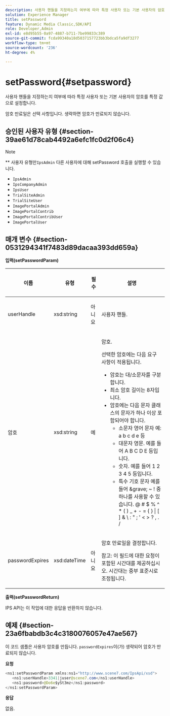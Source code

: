 ```yaml
---
description: 사용자 핸들을 지정하는지 여부에 따라 특정 사용자 또는 기본 사용자의 암호를 특정 값으로 설정합니다.
solution: Experience Manager
title: setPassword
feature: Dynamic Media Classic,SDK/API
role: Developer,Admin
exl-id: e8d95b55-0a97-4887-b711-7be99833c389
source-git-commit: fcda99340a18d5037157723bb3bdca5fa9df3277
workflow-type: tm+mt
source-wordcount: '236'
ht-degree: 4%

---
```


# setPassword{#setpassword}

사용자 핸들을 지정하는지 여부에 따라 특정 사용자 또는 기본 사용자의 암호를 특정 값으로 설정합니다.

암호 만료일은 선택 사항입니다. 생략하면 암호가 만료되지 않습니다.

## 승인된 사용자 유형 {#section-39ae61d78cab4492a6efc1fc0d2f06c4}

>[!NOTE]
>
>** 사용자 유형만`IpsAdmin` 다른 사용자에 대해 setPassword 호출을 실행할 수 있습니다.

* `IpsAdmin`
* `IpsCompanyAdmin`
* `IpsUser`
* `TrialSiteAdmin`
* `TrialSiteUser`
* `ImagePortalAdmin`
* `ImagePortalContrib`
* `ImagePortalContribUser`
* `ImagePortalUser`

## 매개 변수 {#section-0531294341f7483d89dacaa393dd659a}

**입력(setPasswordParam)**

<table id="table_BF54512811344E0B979C5070354E8048"> 
 <thead> 
  <tr> 
   <th colname="col1" class="entry"> <p>이름 </p> </th> 
   <th colname="col2" class="entry"> <p>유형 </p> </th> 
   <th colname="col3" class="entry"> <p>필수 </p> </th> 
   <th colname="col4" class="entry"> <p>설명 </p> </th> 
  </tr> 
 </thead>
 <tbody> 
  <tr> 
   <td colname="col1"> <p> <span class="codeph"> <span class="varname"> userHandle </span> </span> </p> </td> 
   <td colname="col2"> <p> <span class="codeph"> xsd:string </span> </p> </td> 
   <td colname="col3"> <p>아니요 </p> </td> 
   <td colname="col4"> <p>사용자 핸들. </p> </td> 
  </tr> 
  <tr> 
   <td colname="col1"> <p> <span class="codeph"> <span class="varname"> 암호 </span> </span> </p> </td> 
   <td colname="col2"> <p> <span class="codeph"> xsd:string </span> </p> </td> 
   <td colname="col3"> <p>예 </p> </td> 
   <td colname="col4"> <p>암호. </p> <p>선택한 암호에는 다음 요구 사항이 적용됩니다. </p> <p> 
     <ul id="ul_E5BE3621127C476788412174584075B3"> 
      <li id="li_0132852AFD774659A0224C450F19418C">암호는 대/소문자를 구분합니다. </li> 
      <li id="li_71224B3A89C8461AB689BAD383EC8CEA">최소 암호 길이는 8자입니다. </li> 
      <li id="li_C21B6843EA734D1ABE0580185F775408">암호에는 다음 문자 클래스의 문자가 하나 이상 포함되어야 합니다. 
       <ul id="ul_D5D3911AD6214035BBD2AB8350A459C7"> 
        <li id="li_6E3F084100104F2CBCF130EF8852C7B7">소문자 영어 문자 예: <span class="codeph"> a b c d e </span> 등 </li> 
        <li id="li_1FDED8D7348842BC857320D797D41217">대문자 영문. 예를 들어 <span class="codeph"> A B C D E </span> 등입니다. </li> 
        <li id="li_C3C4D5412AA749F3B78F37B2B696CF80">숫자. 예를 들어 <span class="codeph"> 1 2 3 4 5 </span> 등입니다. </li> 
        <li id="li_2730798F26E74B878BEDE510CD06D8DD">특수 기호 문자 예를 들어 <span class="codeph"> &amp;grave; ~ ! 중 하나를 사용할 수 있습니다. @ # $ % ^ * ( ) _ + - = { } | [ ] &amp; \ : " ; ' &lt; &gt; ? , . / </span> </li> 
       </ul> </li> 
     </ul> </p> </td> 
  </tr> 
  <tr> 
   <td colname="col1"> <p> <span class="codeph"> <span class="varname"> passwordExpires </span> </span> </p> </td> 
   <td colname="col2"> <p> <span class="codeph"> xsd:dateTime </span> </p> </td> 
   <td colname="col3"> <p>아니요 </p> </td> 
   <td colname="col4"> <p>암호 만료일을 결정합니다. <p>참고: 이 필드에 대한 요청이 포함된 시간대를 제공하십시오. 시간대는 중부 표준시로 조정됩니다. </p> </p> </td> 
  </tr> 
 </tbody> 
</table>

**출력(setPasswordReturn)**

IPS API는 이 작업에 대한 응답을 반환하지 않습니다.

## 예제 {#section-23a6fbabdb3c4c3180076057e47ae567}

이 코드 샘플은 사용자 암호를 만듭니다. `passwordExpires`이(가) 생략되어 암호가 만료되지 않습니다.

**요청**

```java
<ns1:setPasswordParam xmlns:ns1="http://www.scene7.com/IpsApi/xsd">  
   <ns1:userHandle>3341|juser@scene7.com</ns1:userHandle> 
   <ns1:password>@Do6e$ySt3mz</ns1:password> 
</ns1:setPasswordParam>
```

**응답**

없음.
